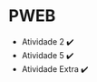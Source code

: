 # PWEB
  * Atividade 2 :heavy_check_mark:
  * Atividade 5 :heavy_check_mark:
  * Atividade Extra :heavy_check_mark:

